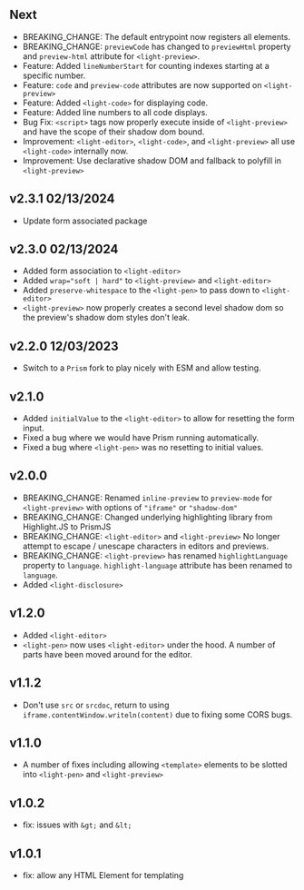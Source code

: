 ## Next

- BREAKING_CHANGE: The default entrypoint now registers all elements.
- BREAKING_CHANGE: `previewCode` has changed to `previewHtml` property and `preview-html` attribute for `<light-preview>`.
- Feature: Added `lineNumberStart` for counting indexes starting at a specific number.
- Feature: `code` and `preview-code` attributes are now supported on `<light-preview>`
- Feature: Added `<light-code>` for displaying code.
- Feature: Added line numbers to all code displays.
- Bug Fix: `<script>` tags now properly execute inside of `<light-preview>` and have the scope of their shadow dom bound.
- Improvement: `<light-editor>`, `<light-code>`, and `<light-preview>` all use `<light-code>` internally now.
- Improvement: Use declarative shadow DOM and fallback to polyfill in `<light-preview>`


## v2.3.1 02/13/2024

- Update form associated package

## v2.3.0 02/13/2024

- Added form association to `<light-editor>`
- Added `wrap="soft | hard"` to `<light-preview>` and `<light-editor>`
- Added `preserve-whitespace` to the `<light-pen>` to pass down to `<light-editor>`
- `<light-preview>` now properly creates a second level shadow dom so the preview's shadow dom styles don't leak.

## v2.2.0 12/03/2023

- Switch to a `Prism` fork to play nicely with ESM and allow testing.

## v2.1.0

- Added `initialValue` to the `<light-editor>` to allow for resetting the form input.
- Fixed a bug where we would have Prism running automatically.
- Fixed a bug where `<light-pen>` was no resetting to initial values.

## v2.0.0

- BREAKING_CHANGE: Renamed `inline-preview` to `preview-mode` for `<light-preview>` with options of `"iframe"` or `"shadow-dom"`
- BREAKING_CHANGE: Changed underlying highlighting library from Highlight.JS to PrismJS
- BREAKING_CHANGE: `<light-editor>` and `<light-preview>` No longer attempt to escape / unescape characters in editors and previews.
- BREAKING_CHANGE: `<light-preview>` has renamed `highlightLanguage` property to `language`. `highlight-language` attribute has been renamed to `language`.
- Added `<light-disclosure>`

## v1.2.0

- Added `<light-editor>`
- `<light-pen>` now uses `<light-editor>` under the hood. A number of parts have been moved around for the editor.

## v1.1.2

- Don't use `src` or `srcdoc`, return to using `iframe.contentWindow.writeln(content)` due to fixing
some CORS bugs.

## v1.1.0

- A number of fixes including allowing `<template>` elements to be slotted into `<light-pen>` and `<light-preview>`

## v1.0.2

- fix: issues with `&gt;` and `&lt;`

## v1.0.1

- fix: allow any HTML Element for templating
